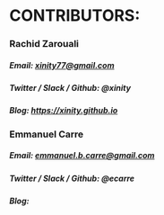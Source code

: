 # CONTRIBUTORS:

### Rachid Zarouali 
##### Email: xinity77@gmail.com
##### Twitter / Slack / Github: @xinity
##### Blog: https://xinity.github.io

### Emmanuel Carre
##### Email: emmanuel.b.carre@gmail.com
##### Twitter / Slack / Github: @ecarre
##### Blog: 

